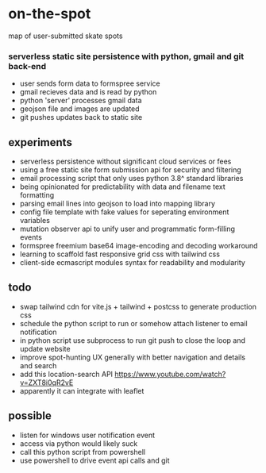 # on-the-spot

map of user-submitted skate spots

### serverless static site persistence with python, gmail and git back-end

- user sends form data to formspree service
- gmail recieves data and is read by python
- python 'server' processes gmail data
- geojson file and images are updated
- git pushes updates back to static site

## experiments

- serverless persistence without significant cloud services or fees
- using a free static site form submission api for security and filtering
- email processing script that only uses python 3.8^ standard libraries
- being opinionated for predictability with data and filename text formatting
- parsing email lines into geojson to load into mapping library
- config file template with fake values for seperating environment variables
- mutation observer api to unify user and programmatic form-filling events
- formspree freemium base64 image-encoding and decoding workaround
- learning to scaffold fast responsive grid css with tailwind css
- client-side ecmascript modules syntax for readability and modularity

## todo

- swap tailwind cdn for vite.js + tailwind + postcss to generate production css
- schedule the python script to run or somehow attach listener to email notification
- in python script use subprocess to run git push to close the loop and update website
- improve spot-hunting UX generally with better navigation and details and search
- add this location-search API https://www.youtube.com/watch?v=ZXT8i0qR2vE
- apparently it can integrate with leaflet

## possible

- listen for windows user notification event
- access via python would likely suck
- call this python script from powershell
- use powershell to drive event api calls and git
